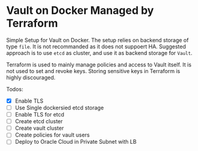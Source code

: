 # Vault on Docker Managed by Terraform
Simple Setup for Vault on Docker. The setup relies on backend storage of type `file`. It is not recommanded as it does not suppoert HA.
Suggested approach is to use `etcd` as cluster, and use it as backend storage for `Vault`.

Terraform is used to mainly manage policies and access to Vault itself. It is not used to set and revoke keys. Storing sensitive keys in Terraform is
highly discouraged.


Todos:

- [X] Enable TLS
- [ ] Use Single dockersied etcd storage
- [ ] Enable TLS for etcd
- [ ] Create etcd cluster
- [ ] Create vault cluster
- [ ] Create policies for vault users
- [ ] Deploy to Oracle Cloud in Private Subnet with LB